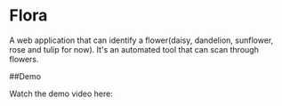 # Flora
 
A web application that can identify a flower(daisy, dandelion, sunflower, rose and tulip for now). It's an automated tool that can scan through flowers.

##Demo

Watch the demo video here:

[](Flora_Demo.mp4)

